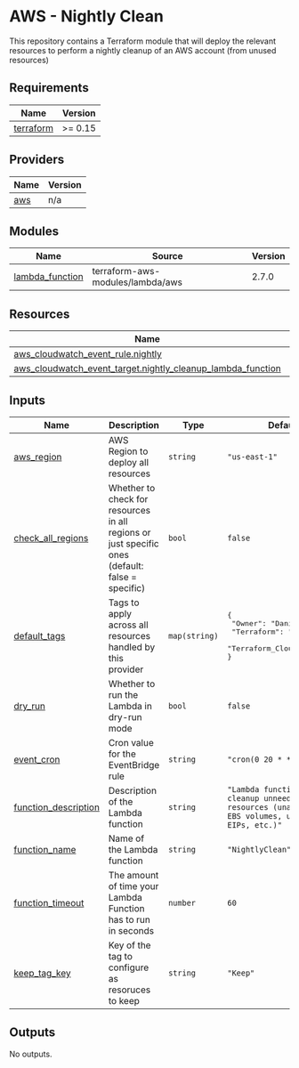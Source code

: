 # AWS - Nightly Clean

This repository contains a Terraform module that will deploy the relevant resources to perform a nightly cleanup of an AWS account (from unused resources)

## Requirements

| Name | Version |
|------|---------|
| <a name="requirement_terraform"></a> [terraform](#requirement\_terraform) | >= 0.15 |

## Providers

| Name | Version |
|------|---------|
| <a name="provider_aws"></a> [aws](#provider\_aws) | n/a |

## Modules

| Name | Source | Version |
|------|--------|---------|
| <a name="module_lambda_function"></a> [lambda\_function](#module\_lambda\_function) | terraform-aws-modules/lambda/aws | 2.7.0 |

## Resources

| Name | Type |
|------|------|
| [aws_cloudwatch_event_rule.nightly](https://registry.terraform.io/providers/hashicorp/aws/latest/docs/resources/cloudwatch_event_rule) | resource |
| [aws_cloudwatch_event_target.nightly_cleanup_lambda_function](https://registry.terraform.io/providers/hashicorp/aws/latest/docs/resources/cloudwatch_event_target) | resource |

## Inputs

| Name | Description | Type | Default | Required |
|------|-------------|------|---------|:--------:|
| <a name="input_aws_region"></a> [aws\_region](#input\_aws\_region) | AWS Region to deploy all resources | `string` | `"us-east-1"` | no |
| <a name="input_check_all_regions"></a> [check\_all\_regions](#input\_check\_all\_regions) | Whether to check for resources in all regions or just specific ones (default: false = specific) | `bool` | `false` | no |
| <a name="input_default_tags"></a> [default\_tags](#input\_default\_tags) | Tags to apply across all resources handled by this provider | `map(string)` | <pre>{<br>  "Owner": "Daniel Vaknin",<br>  "Terraform": "True",<br>  "Terraform_Cloud": "True"<br>}</pre> | no |
| <a name="input_dry_run"></a> [dry\_run](#input\_dry\_run) | Whether to run the Lambda in dry-run mode | `bool` | `false` | no |
| <a name="input_event_cron"></a> [event\_cron](#input\_event\_cron) | Cron value for the EventBridge rule | `string` | `"cron(0 20 * * ? *)"` | no |
| <a name="input_function_description"></a> [function\_description](#input\_function\_description) | Description of the Lambda function | `string` | `"Lambda function to cleanup unneeded resources (unattached EBS volumes, unattached EIPs, etc.)"` | no |
| <a name="input_function_name"></a> [function\_name](#input\_function\_name) | Name of the Lambda function | `string` | `"NightlyClean"` | no |
| <a name="input_function_timeout"></a> [function\_timeout](#input\_function\_timeout) | The amount of time your Lambda Function has to run in seconds | `number` | `60` | no |
| <a name="input_keep_tag_key"></a> [keep\_tag\_key](#input\_keep\_tag\_key) | Key of the tag to configure as resoruces to keep | `string` | `"Keep"` | no |

## Outputs

No outputs.
